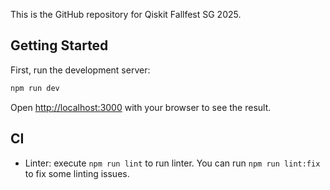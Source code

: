 This is the GitHub repository for Qiskit Fallfest SG 2025.

## Getting Started

First, run the development server:

```bash
npm run dev
```

Open [http://localhost:3000](http://localhost:3000) with your browser to see the result.

## CI
- Linter: execute `npm run lint` to run linter. You can run `npm run lint:fix` to fix some linting issues.